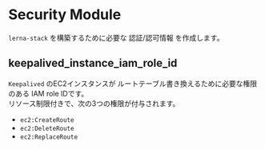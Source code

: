 # Security Module

`lerna-stack` を構築するために必要な 認証/認可情報 を作成します。

## keepalived_instance_iam_role_id

`Keepalived` のEC2インスタンスが ルートテーブル書き換えるために必要な権限のある IAM role IDです。  
リソース制限付きで、次の3つの権限が付与されます。

- `ec2:CreateRoute`
- `ec2:DeleteRoute`
- `ec2:ReplaceRoute`

